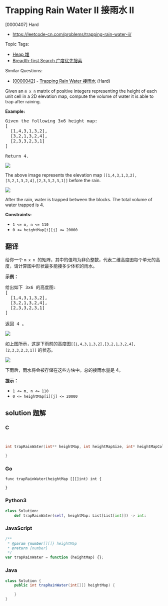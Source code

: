 # Trapping Rain Water II 接雨水 II

[0000407] Hard

- https://leetcode-cn.com/problems/trapping-rain-water-ii/

Topic Tags:

- [Heap 堆](https://leetcode-cn.com/tag/heap/)
- [Breadth-first Search 广度优先搜索](https://leetcode-cn.com/tag/breadth-first-search/)

Similar Questions:

- [[0000042](https://leetcode-cn.com/problems/trapping-rain-water/)] - [Trapping Rain Water 接雨水](./0000042.trapping-rain-water.md) (Hard)

Given an `m x n` matrix of positive integers representing the height of each unit cell in a 2D elevation map, compute the volume of water it is able to trap after raining.

**Example:**

<pre>Given the following 3x6 height map:
[
  [1,4,3,1,3,2],
  [3,2,1,3,2,4],
  [2,3,3,2,3,1]
]

Return 4.
</pre>

![](https://assets.leetcode.com/uploads/2018/10/13/rainwater_empty.png)

The above image represents the elevation map `[[1,4,3,1,3,2],[3,2,1,3,2,4],[2,3,3,2,3,1]]` before the rain.

![](https://assets.leetcode.com/uploads/2018/10/13/rainwater_fill.png)

After the rain, water is trapped between the blocks. The total volume of water trapped is 4.

**Constraints:**

- `1 <= m, n <= 110`
- `0 <= heightMap[i][j] <= 20000`

## 翻译

给你一个 `m x n`  的矩阵，其中的值均为非负整数，代表二维高度图每个单元的高度，请计算图中形状最多能接多少体积的雨水。

**示例：**

<pre>给出如下 3x6 的高度图:
[
  [1,4,3,1,3,2],
  [3,2,1,3,2,4],
  [2,3,3,2,3,1]
]

返回 4 。
</pre>

![](https://assets.leetcode-cn.com/aliyun-lc-upload/uploads/2018/10/12/rainwater_empty.png)

如上图所示，这是下雨前的高度图`[[1,4,3,1,3,2],[3,2,1,3,2,4],[2,3,3,2,3,1]]` 的状态。

![](https://assets.leetcode-cn.com/aliyun-lc-upload/uploads/2018/10/12/rainwater_fill.png)

下雨后，雨水将会被存储在这些方块中。总的接雨水量是 4。

**提示：**

- `1 <= m, n <= 110`
- `0 <= heightMap[i][j] <= 20000`

## solution 题解

### C

```c


int trapRainWater(int** heightMap, int heightMapSize, int* heightMapColSize){

}


```

### Go

```golang
func trapRainWater(heightMap [][]int) int {

}
```

### Python3

```python
class Solution:
    def trapRainWater(self, heightMap: List[List[int]]) -> int:
```

### JavaScript

```javascript
/**
 * @param {number[][]} heightMap
 * @return {number}
 */
var trapRainWater = function (heightMap) {};
```

### Java

```java
class Solution {
    public int trapRainWater(int[][] heightMap) {

    }
}
```
